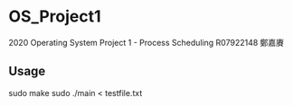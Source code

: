 # OS_Project1
2020 Operating System Project 1 - Process Scheduling R07922148 鄭嘉賡
## Usage
sudo make
sudo ./main < testfile.txt
